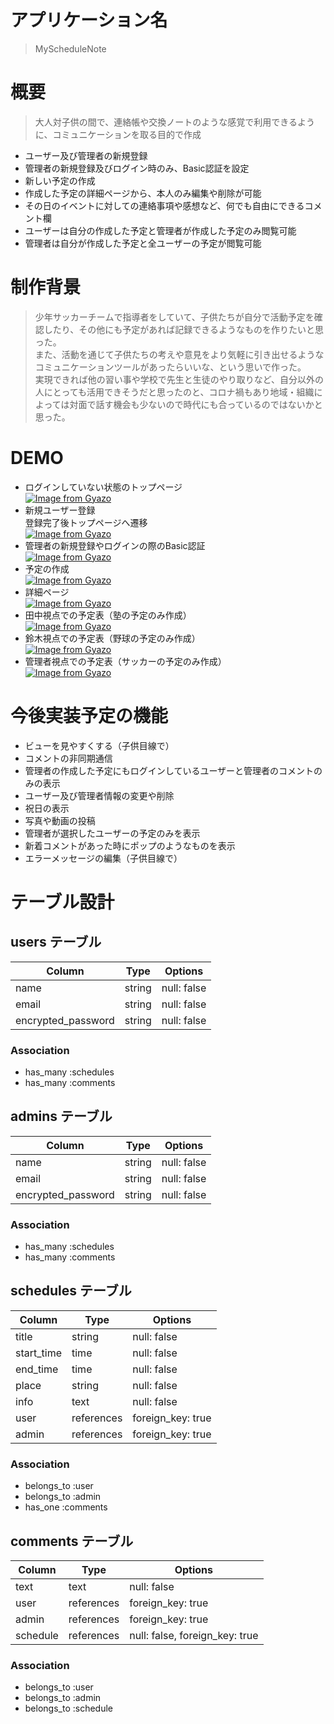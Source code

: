 # アプリケーション名
> MyScheduleNote

# 概要
> 大人対子供の間で、連絡帳や交換ノートのような感覚で利用できるように、コミュニケーションを取る目的で作成
- ユーザー及び管理者の新規登録
- 管理者の新規登録及びログイン時のみ、Basic認証を設定
- 新しい予定の作成
- 作成した予定の詳細ページから、本人のみ編集や削除が可能
- その日のイベントに対しての連絡事項や感想など、何でも自由にできるコメント欄
- ユーザーは自分の作成した予定と管理者が作成した予定のみ閲覧可能
- 管理者は自分が作成した予定と全ユーザーの予定が閲覧可能

# 制作背景
> 少年サッカーチームで指導者をしていて、子供たちが自分で活動予定を確認したり、その他にも予定があれば記録できるようなものを作りたいと思った。  
> また、活動を通じて子供たちの考えや意見をより気軽に引き出せるようなコミュニケーションツールがあったらいいな、という思いで作った。  
> 実現できれば他の習い事や学校で先生と生徒のやり取りなど、自分以外の人にとっても活用できそうだと思ったのと、コロナ禍もあり地域・組織によっては対面で話す機会も少ないので時代にも合っているのではないかと思った。


# DEMO
- ログインしていない状態のトップページ  
[![Image from Gyazo](https://i.gyazo.com/1c8186b1d8208c3344394cd0d315e285.png)](https://gyazo.com/1c8186b1d8208c3344394cd0d315e285)
- 新規ユーザー登録  
登録完了後トップページへ遷移  
[![Image from Gyazo](https://i.gyazo.com/c7d576c215bdc1aefaf97f25069dc069.gif)](https://gyazo.com/c7d576c215bdc1aefaf97f25069dc069)
- 管理者の新規登録やログインの際のBasic認証  
[![Image from Gyazo](https://i.gyazo.com/f927b7bc0f3e1cc4d6565e287b90eb7e.gif)](https://gyazo.com/f927b7bc0f3e1cc4d6565e287b90eb7e)
- 予定の作成  
[![Image from Gyazo](https://i.gyazo.com/d3d5cd18ce40d4aa1c77bc677d4d1b84.gif)](https://gyazo.com/d3d5cd18ce40d4aa1c77bc677d4d1b84)
- 詳細ページ  
[![Image from Gyazo](https://i.gyazo.com/051ed79213bd434bed23060e98a4c804.png)](https://gyazo.com/051ed79213bd434bed23060e98a4c804)
- 田中視点での予定表（塾の予定のみ作成）  
[![Image from Gyazo](https://i.gyazo.com/f0ded755ae5179b3df91e75d09dd3d05.png)](https://gyazo.com/f0ded755ae5179b3df91e75d09dd3d05)
- 鈴木視点での予定表（野球の予定のみ作成）  
[![Image from Gyazo](https://i.gyazo.com/70ec837ec1893cf5bfe7cb2a4b542ee8.png)](https://gyazo.com/70ec837ec1893cf5bfe7cb2a4b542ee8)
- 管理者視点での予定表（サッカーの予定のみ作成）  
[![Image from Gyazo](https://i.gyazo.com/26afa83be2955029208e60ec539f6808.png)](https://gyazo.com/26afa83be2955029208e60ec539f6808)


# 今後実装予定の機能
- ビューを見やすくする（子供目線で）
- コメントの非同期通信
- 管理者の作成した予定にもログインしているユーザーと管理者のコメントのみの表示
- ユーザー及び管理者情報の変更や削除
- 祝日の表示
- 写真や動画の投稿
- 管理者が選択したユーザーの予定のみを表示
- 新着コメントがあった時にポップのようなものを表示
- エラーメッセージの編集（子供目線で）

# テーブル設計

## users テーブル

| Column             | Type    | Options     |
| ------------------ | ------- | ----------- |
| name               | string  | null: false |
| email              | string  | null: false |
| encrypted_password | string  | null: false |

### Association

- has_many :schedules
- has_many :comments


## admins テーブル

| Column             | Type    | Options     |
| ------------------ | ------- | ----------- |
| name               | string  | null: false |
| email              | string  | null: false |
| encrypted_password | string  | null: false |

### Association

- has_many :schedules
- has_many :comments


## schedules テーブル

| Column     | Type       | Options           |
| ---------- | ---------- | ----------------- |
| title      | string     | null: false       |
| start_time | time       | null: false       |
| end_time   | time       | null: false       |
| place      | string     | null: false       |
| info       | text       | null: false       |
| user       | references | foreign_key: true |
| admin      | references | foreign_key: true |

### Association

- belongs_to :user
- belongs_to :admin
- has_one :comments


## comments テーブル

| Column   | Type       | Options                        |
| -------- | ---------- | ------------------------------ |
| text     | text       | null: false                    |
| user     | references | foreign_key: true              |
| admin    | references | foreign_key: true              |
| schedule | references | null: false, foreign_key: true |

### Association

- belongs_to :user
- belongs_to :admin
- belongs_to :schedule